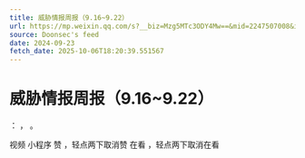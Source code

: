 ```yaml
---
title: 威胁情报周报（9.16~9.22）
url: https://mp.weixin.qq.com/s?__biz=Mzg5MTc3ODY4Mw==&mid=2247507008&idx=1&sn=dad675cd8e0a8fa25a41749bcc808654
source: Doonsec's feed
date: 2024-09-23
fetch_date: 2025-10-06T18:20:39.551567
---
```


# 威胁情报周报（9.16~9.22）

：
，
。

视频
小程序
赞
，轻点两下取消赞
在看
，轻点两下取消在看
